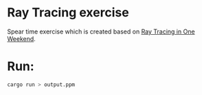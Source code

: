 # Ray Tracing exercise

Spear time exercise which is created based on [Ray Tracing in One Weekend](https://raytracing.github.io/books/RayTracingInOneWeekend.html). 

# Run:

```bash
cargo run > output.ppm
```